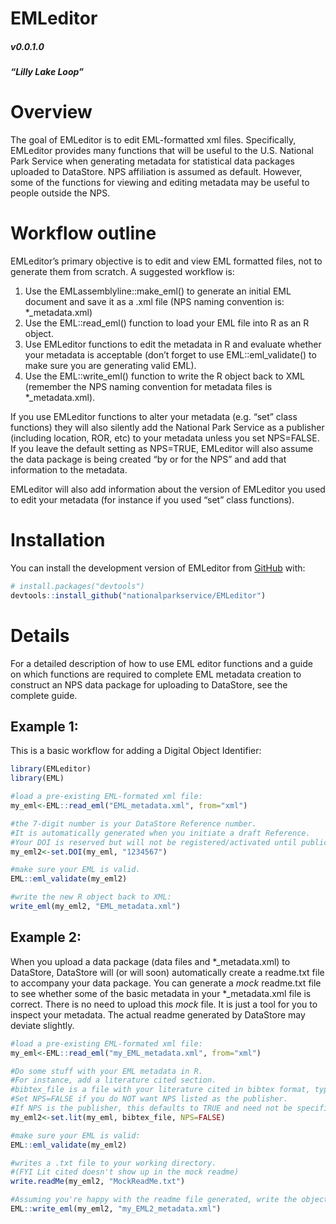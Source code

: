 
<!-- README.md is generated from README.Rmd. Please edit that file -->

# EMLeditor

##### v0.0.1.0

##### “Lilly Lake Loop”

<!-- badges: start -->
<!-- badges: end -->

# Overview

The goal of EMLeditor is to edit EML-formatted xml files. Specifically,
EMLeditor provides many functions that will be useful to the U.S.
National Park Service when generating metadata for statistical data
packages uploaded to DataStore. NPS affiliation is assumed as default.
However, some of the functions for viewing and editing metadata may be
useful to people outside the NPS.

# Workflow outline

EMLeditor’s primary objective is to edit and view EML formatted files,
not to generate them from scratch. A suggested workflow is:

1)  Use the EMLassemblyline::make_eml() to generate an initial EML
    document and save it as a .xml file (NPS naming convention is:
    \*\_metadata.xml)
2)  Use the EML::read_eml() function to load your EML file into R as an
    R object.
3)  Use EMLeditor functions to edit the metadata in R and evaluate
    whether your metadata is acceptable (don’t forget to use
    EML::eml_validate() to make sure you are generating valid EML).
4)  Use the EML::write_eml() function to write the R object back to XML
    (remember the NPS naming convention for metadata files is
    \*\_metadata.xml).

If you use EMLeditor functions to alter your metadata (e.g. “set” class
functions) they will also silently add the National Park Service as a
publisher (including location, ROR, etc) to your metadata unless you set
NPS=FALSE. If you leave the default setting as NPS=TRUE, EMLeditor will
also assume the data package is being created “by or for the NPS” and
add that information to the metadata.

EMLeditor will also add information about the version of EMLeditor you
used to edit your metadata (for instance if you used “set” class
functions).

# Installation

You can install the development version of EMLeditor from
[GitHub](https://github.com/) with:

``` r
# install.packages("devtools")
devtools::install_github("nationalparkservice/EMLeditor")
```

# Details

For a detailed description of how to use EML editor functions and a
guide on which functions are required to complete EML metadata creation
to construct an NPS data package for uploading to DataStore, see the
complete guide.

## Example 1:

This is a basic workflow for adding a Digital Object Identifier:

``` r
library(EMLeditor)
library(EML)

#load a pre-existing EML-formated xml file:
my_eml<-EML::read_eml("EML_metadata.xml", from="xml")

#the 7-digit number is your DataStore Reference number.
#It is automatically generated when you initiate a draft Reference.
#Your DOI is reserved but will not be registered/activated until publication.
my_eml2<-set.DOI(my_eml, "1234567")

#make sure your EML is valid.
EML::eml_validate(my_eml2)

#write the new R object back to XML:
write_eml(my_eml2, "EML_metadata.xml")
```

## Example 2:

When you upload a data package (data files and \*\_metadata.xml) to
DataStore, DataStore will (or will soon) automatically create a
readme.txt file to accompany your data package. You can generate a
*mock* readme.txt file to see whether some of the basic metadata in your
\*\_metadata.xml file is correct. There is no need to upload this *mock*
file. It is just a tool for you to inspect your metadata. The actual
readme generated by DataStore may deviate slightly.

``` r
#load a pre-existing EML-formated xml file:
my_eml<-EML::read_eml("my_EML_metadata.xml", from="xml")

#Do some stuff with your EML metadata in R.
#For instance, add a literature cited section.
#bibtex_file is a file with your literature cited in bibtex format, typically with a .bib extension.
#Set NPS=FALSE if you do NOT want NPS listed as the publisher. 
#If NPS is the publisher, this defaults to TRUE and need not be specified.
my_eml2<-set.lit(my_eml, bibtex_file, NPS=FALSE)

#make sure your EML is valid:
EML::eml_validate(my_eml2)

#writes a .txt file to your working directory.
#(FYI Lit cited doesn't show up in the mock readme)
write.readMe(my_eml2, "MockReadMe.txt")

#Assuming you're happy with the readme file generated, write the object to XML:
EML::write_eml(my_eml2, "my_EML2_metadata.xml")
```

